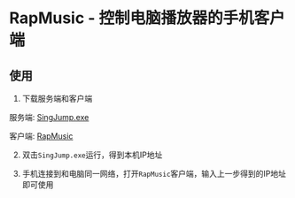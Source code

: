 # RapMusic - 控制电脑播放器的手机客户端

## 使用

1. 下载服务端和客户端

服务端: [SingJump.exe](https://github.com/LXGMAX/SingJump/releases/download/v0.2/SingJump.exe)

客户端: [RapMusic](https://github.com/LXGMAX/RapMusic/releases/download/v0.2/RapMusic.apk)

2. 双击`SingJump.exe`运行，得到本机IP地址

3. 手机连接到和电脑同一网络，打开`RapMusic`客户端，输入上一步得到的IP地址即可使用
